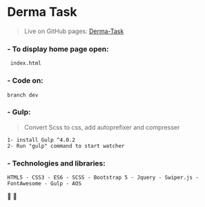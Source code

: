 # Derma Task
> Live on GitHub pages: [Derma-Task](https://hussienkamalelden.github.io/derma-task)


### - To display home page open:
```
 index.html 
```

### - Code on:
```
branch dev
```

### - Gulp: 
> Convert Scss to css, add autoprefixer and compresser
```
1- install Gulp ^4.0.2
2- Run "gulp" command to start watcher
```


### - Technologies and libraries:
```
HTML5 - CSS3 - ES6 - SCSS - Bootstrap 5 - Jquery - Swiper.js - FontAwesome - Gulp - AOS
```
:tada: :tada: